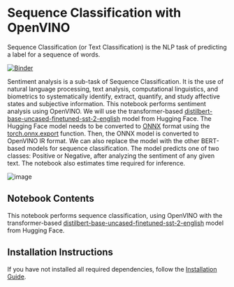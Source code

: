 # Sequence Classification with OpenVINO
Sequence Classification (or Text Classification) is the NLP task of predicting a label for a sequence of words.

[![Binder](https://mybinder.org/badge_logo.svg)](https://mybinder.org/v2/gh/openvinotoolkit/openvino_notebooks/HEAD?filepath=notebooks%2F229-distilbert-sequence-classification%2F229-distilbert-sequence-classification.ipynb)

Sentiment analysis is a sub-task of Sequence Classification. It is the use of natural language processing, text analysis, computational linguistics, and biometrics to systematically identify, extract, quantify, and study affective states and subjective information. This notebook performs sentiment analysis using OpenVINO. We will use the transformer-based [distilbert-base-uncased-finetuned-sst-2-english](https://huggingface.co/distilbert-base-uncased-finetuned-sst-2-english) model from Hugging Face. The Hugging Face model needs to be converted to [ONNX](https://onnx.ai/) format using the [torch.onnx.export](https://pytorch.org/docs/stable/onnx.html#example-alexnet-from-pytorch-to-onnx) function. Then, the ONNX model is converted to OpenVINO IR format. We can also replace the model with the other BERT-based models for sequence classification. The model predicts one of two classes: Positive or Negative, after analyzing the sentiment of any given text. The notebook also estimates time required for inference.

![image](https://user-images.githubusercontent.com/95271966/206130638-d9847414-357a-4c79-9ca7-76f4ae5a6d7f.png)

## Notebook Contents
This notebook performs sequence classification, using OpenVINO with the transformer-based [distilbert-base-uncased-finetuned-sst-2-english](https://huggingface.co/distilbert-base-uncased-finetuned-sst-2-english) model from Hugging Face. 


## Installation Instructions

If you have not installed all required dependencies, follow the [Installation Guide](../../README.md).
